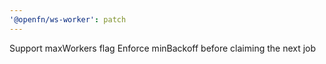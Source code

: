 ```yaml
---
'@openfn/ws-worker': patch
---
```


Support maxWorkers flag
Enforce minBackoff before claiming the next job
